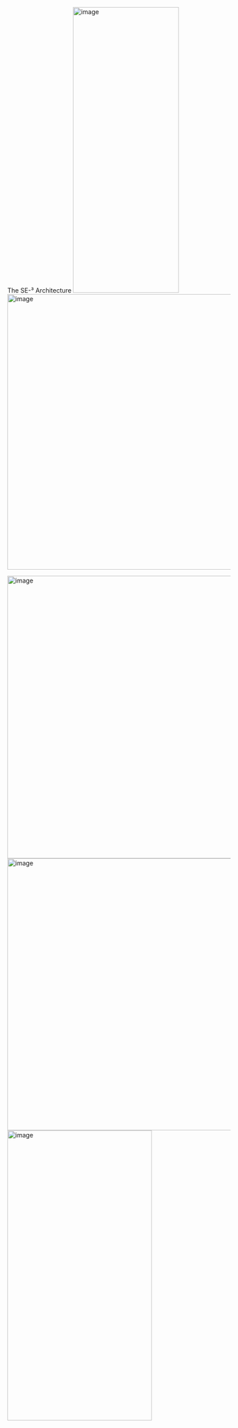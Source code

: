 The SE-³ Architecture  <img width="239" height="645" alt="image" src="https://github.com/user-attachments/assets/4a6b06c1-5285-4bdf-8f1d-da82f6cf4bb4" />    <img width="1829" height="622" alt="image" src="https://github.com/user-attachments/assets/90efc2cf-bec2-4c6d-9f64-62f6dff85095" />

 <img width="1170" height="638" alt="image" src="https://github.com/user-attachments/assets/ef44d894-c0c5-4cfb-9d7c-d8a708e94426" />

<img width="689" height="614" alt="image" src="https://github.com/user-attachments/assets/6912fff8-1847-48eb-a80a-8fb5b40f7acd" />


<img width="326" height="655" alt="image" src="https://github.com/user-attachments/assets/e56e04f2-e171-40ff-b3d3-62189832ccd9" />
